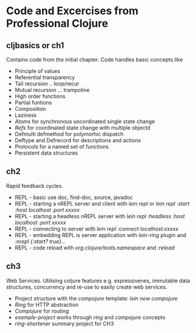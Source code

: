 # Code and Excercises from Professional Clojure

## cljbasics or ch1
Contains code from the initial chapter. Code handles basic concepts like
* Principle of values
* Referential transparency
* Tail recursion .. loop/recur
* Mutual recursion ... trampoline
* High order functions
* Partial funtions
* Composition
* Laziness
* *Atoms* for synchronous uncordinated single state change
* *Refs*  for coordinated state change with multiple objectd
* Defmulti defmethod for polymorhic dispatch
* Deftype and Defrecord for descriptions and actions
* Protocols for a named set of functions
* Persistent data structures

## ch2
Rapid feedback cycles. 
* REPL - basic use doc, find-doc, source, javadoc
* REPL - starting a nREPL server and client with _lein repl_ or _lein repl :start :host localhost :port xxxxx_
* REPL - starting a headless nREPL server with _lein repl :headless :host localhost :port xxxxx_
* REPL - connecting to server with _lein repl :connect localhost:xxxxx_
* REPL - embedding REPL is server application with _lein-ring_ plugin and _:nrepl {:start? true}..._
* REPL - code reload with _org.clojure/tools.namespace_ and _:reload_


## ch3
Web Services. Utilising coljure features e.g. expressivenes, immutable data structures, concurrency and re-use to easily create web services.
* Project structure with the *compojure* template: _lein new compojure <project name>_
* *Ring* for HTTP abstraction
* *Compojure* for routing
* *example-project* works through *ring* and *compojure* concepts
* *ring-shortener* summary project for CH3 